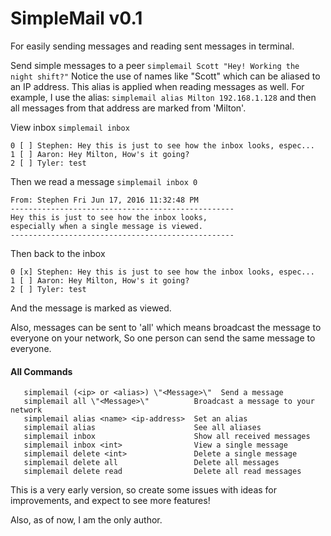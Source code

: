 # SimpleMail v0.1

For easily sending messages and reading sent messages in terminal.

Send simple messages to a peer `simplemail Scott "Hey! Working the night shift?"` Notice the use of names like "Scott" which can be aliased to an IP address.  This alias is applied when reading messages as well.  For example, I use the alias: `simplemail alias Milton 192.168.1.128` and then all messages from that address are marked from 'Milton'.

View inbox `simplemail inbox`


```
0 [ ] Stephen: Hey this is just to see how the inbox looks, espec...
1 [ ] Aaron: Hey Milton, How's it going?
2 [ ] Tyler: test
```

Then we read a message  `simplemail inbox 0`

```
From: Stephen Fri Jun 17, 2016 11:32:48 PM
--------------------------------------------------
Hey this is just to see how the inbox looks,
especially when a single message is viewed.
--------------------------------------------------
```
                 
Then back to the inbox
```
0 [x] Stephen: Hey this is just to see how the inbox looks, espec...
1 [ ] Aaron: Hey Milton, How's it going?
2 [ ] Tyler: test
```

And the message is marked as viewed.

Also, messages can be sent to 'all' which means broadcast the message to everyone on your network, So one person can send the same message to everyone.

#### All Commands
 
       simplemail (<ip> or <alias>) \"<Message>\"  Send a message
       simplemail all \"<Message>\"          Broadcast a message to your network
       simplemail alias <name> <ip-address>  Set an alias
       simplemail alias                      See all aliases
       simplemail inbox                      Show all received messages
       simplemail inbox <int>                View a single message
       simplemail delete <int>               Delete a single message
       simplemail delete all                 Delete all messages
       simplemail delete read                Delete all read messages



This is a very early version, so create some issues with ideas for improvements, and expect to see more features!


Also, as of now, I am the only author.